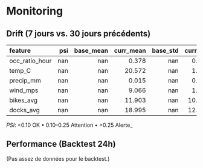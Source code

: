# Monitoring

## Drift (7 jours vs. 30 jours précédents)
| feature        |   psi |   base_mean |   curr_mean |   base_std |   curr_std |   n_base |   n_curr | psi_flag   |
|:---------------|------:|------------:|------------:|-----------:|-----------:|---------:|---------:|:-----------|
| occ_ratio_hour |   nan |         nan |       0.378 |        nan |      0.284 |        0 |    28440 | n/a        |
| temp_C         |   nan |         nan |      20.572 |        nan |      1.965 |        0 |    28440 | n/a        |
| precip_mm      |   nan |         nan |       0.015 |        nan |      0.048 |        0 |    28440 | n/a        |
| wind_mps       |   nan |         nan |       9.066 |        nan |      1.387 |        0 |    28440 | n/a        |
| bikes_avg      |   nan |         nan |      11.903 |        nan |     10.341 |        0 |    28440 | n/a        |
| docks_avg      |   nan |         nan |      18.995 |        nan |     12.588 |        0 |    28440 | n/a        |

_PSI_: <0.10 OK • 0.10–0.25 Attention • >0.25 Alerte_

## Performance (Backtest 24h)
(Pas assez de données pour le backtest.)
